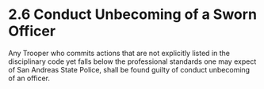 # 2.6 Conduct Unbecoming of a Sworn Officer

Any Trooper who commits actions that are not explicitly listed in the disciplinary code yet falls below the professional standards one may expect of San Andreas State Police, shall be found guilty of conduct unbecoming of an officer.
